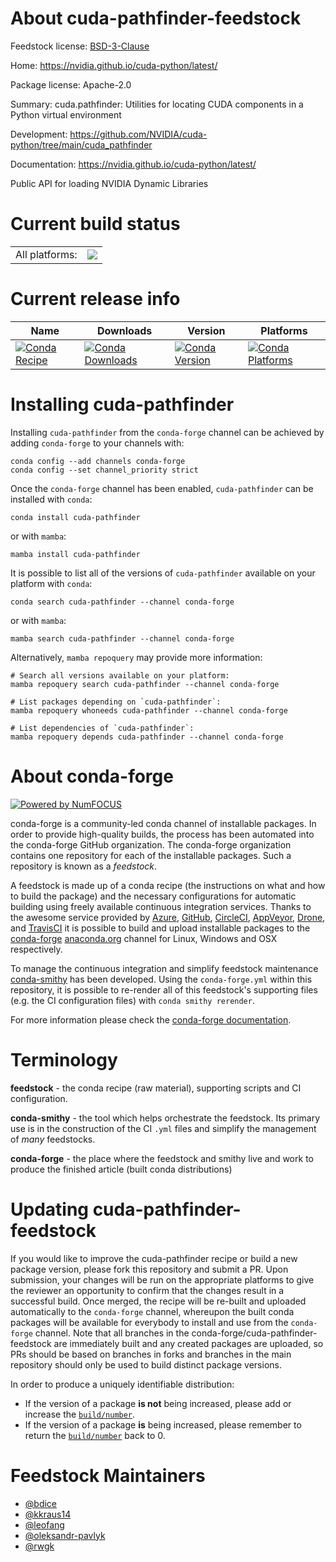 About cuda-pathfinder-feedstock
===============================

Feedstock license: [BSD-3-Clause](https://github.com/conda-forge/cuda-pathfinder-feedstock/blob/main/LICENSE.txt)

Home: https://nvidia.github.io/cuda-python/latest/

Package license: Apache-2.0

Summary: cuda.pathfinder: Utilities for locating CUDA components in a Python virtual environment

Development: https://github.com/NVIDIA/cuda-python/tree/main/cuda_pathfinder

Documentation: https://nvidia.github.io/cuda-python/latest/

Public API for loading NVIDIA Dynamic Libraries

Current build status
====================


<table><tr><td>All platforms:</td>
    <td>
      <a href="https://dev.azure.com/conda-forge/feedstock-builds/_build/latest?definitionId=26238&branchName=main">
        <img src="https://dev.azure.com/conda-forge/feedstock-builds/_apis/build/status/cuda-pathfinder-feedstock?branchName=main">
      </a>
    </td>
  </tr>
</table>

Current release info
====================

| Name | Downloads | Version | Platforms |
| --- | --- | --- | --- |
| [![Conda Recipe](https://img.shields.io/badge/recipe-cuda--pathfinder-green.svg)](https://anaconda.org/conda-forge/cuda-pathfinder) | [![Conda Downloads](https://img.shields.io/conda/dn/conda-forge/cuda-pathfinder.svg)](https://anaconda.org/conda-forge/cuda-pathfinder) | [![Conda Version](https://img.shields.io/conda/vn/conda-forge/cuda-pathfinder.svg)](https://anaconda.org/conda-forge/cuda-pathfinder) | [![Conda Platforms](https://img.shields.io/conda/pn/conda-forge/cuda-pathfinder.svg)](https://anaconda.org/conda-forge/cuda-pathfinder) |

Installing cuda-pathfinder
==========================

Installing `cuda-pathfinder` from the `conda-forge` channel can be achieved by adding `conda-forge` to your channels with:

```
conda config --add channels conda-forge
conda config --set channel_priority strict
```

Once the `conda-forge` channel has been enabled, `cuda-pathfinder` can be installed with `conda`:

```
conda install cuda-pathfinder
```

or with `mamba`:

```
mamba install cuda-pathfinder
```

It is possible to list all of the versions of `cuda-pathfinder` available on your platform with `conda`:

```
conda search cuda-pathfinder --channel conda-forge
```

or with `mamba`:

```
mamba search cuda-pathfinder --channel conda-forge
```

Alternatively, `mamba repoquery` may provide more information:

```
# Search all versions available on your platform:
mamba repoquery search cuda-pathfinder --channel conda-forge

# List packages depending on `cuda-pathfinder`:
mamba repoquery whoneeds cuda-pathfinder --channel conda-forge

# List dependencies of `cuda-pathfinder`:
mamba repoquery depends cuda-pathfinder --channel conda-forge
```


About conda-forge
=================

[![Powered by
NumFOCUS](https://img.shields.io/badge/powered%20by-NumFOCUS-orange.svg?style=flat&colorA=E1523D&colorB=007D8A)](https://numfocus.org)

conda-forge is a community-led conda channel of installable packages.
In order to provide high-quality builds, the process has been automated into the
conda-forge GitHub organization. The conda-forge organization contains one repository
for each of the installable packages. Such a repository is known as a *feedstock*.

A feedstock is made up of a conda recipe (the instructions on what and how to build
the package) and the necessary configurations for automatic building using freely
available continuous integration services. Thanks to the awesome service provided by
[Azure](https://azure.microsoft.com/en-us/services/devops/), [GitHub](https://github.com/),
[CircleCI](https://circleci.com/), [AppVeyor](https://www.appveyor.com/),
[Drone](https://cloud.drone.io/welcome), and [TravisCI](https://travis-ci.com/)
it is possible to build and upload installable packages to the
[conda-forge](https://anaconda.org/conda-forge) [anaconda.org](https://anaconda.org/)
channel for Linux, Windows and OSX respectively.

To manage the continuous integration and simplify feedstock maintenance
[conda-smithy](https://github.com/conda-forge/conda-smithy) has been developed.
Using the ``conda-forge.yml`` within this repository, it is possible to re-render all of
this feedstock's supporting files (e.g. the CI configuration files) with ``conda smithy rerender``.

For more information please check the [conda-forge documentation](https://conda-forge.org/docs/).

Terminology
===========

**feedstock** - the conda recipe (raw material), supporting scripts and CI configuration.

**conda-smithy** - the tool which helps orchestrate the feedstock.
                   Its primary use is in the construction of the CI ``.yml`` files
                   and simplify the management of *many* feedstocks.

**conda-forge** - the place where the feedstock and smithy live and work to
                  produce the finished article (built conda distributions)


Updating cuda-pathfinder-feedstock
==================================

If you would like to improve the cuda-pathfinder recipe or build a new
package version, please fork this repository and submit a PR. Upon submission,
your changes will be run on the appropriate platforms to give the reviewer an
opportunity to confirm that the changes result in a successful build. Once
merged, the recipe will be re-built and uploaded automatically to the
`conda-forge` channel, whereupon the built conda packages will be available for
everybody to install and use from the `conda-forge` channel.
Note that all branches in the conda-forge/cuda-pathfinder-feedstock are
immediately built and any created packages are uploaded, so PRs should be based
on branches in forks and branches in the main repository should only be used to
build distinct package versions.

In order to produce a uniquely identifiable distribution:
 * If the version of a package **is not** being increased, please add or increase
   the [``build/number``](https://docs.conda.io/projects/conda-build/en/latest/resources/define-metadata.html#build-number-and-string).
 * If the version of a package **is** being increased, please remember to return
   the [``build/number``](https://docs.conda.io/projects/conda-build/en/latest/resources/define-metadata.html#build-number-and-string)
   back to 0.

Feedstock Maintainers
=====================

* [@bdice](https://github.com/bdice/)
* [@kkraus14](https://github.com/kkraus14/)
* [@leofang](https://github.com/leofang/)
* [@oleksandr-pavlyk](https://github.com/oleksandr-pavlyk/)
* [@rwgk](https://github.com/rwgk/)

